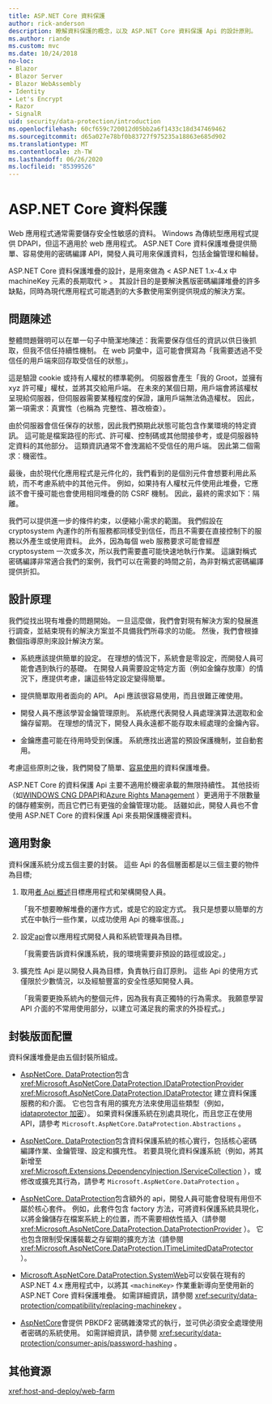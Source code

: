 ```yaml
---
title: ASP.NET Core 資料保護
author: rick-anderson
description: 瞭解資料保護的概念，以及 ASP.NET Core 資料保護 Api 的設計原則。
ms.author: riande
ms.custom: mvc
ms.date: 10/24/2018
no-loc:
- Blazor
- Blazor Server
- Blazor WebAssembly
- Identity
- Let's Encrypt
- Razor
- SignalR
uid: security/data-protection/introduction
ms.openlocfilehash: 60cf659c720012d05bb2a6f1433c18d347469462
ms.sourcegitcommit: d65a027e78bf0b83727f975235a18863e685d902
ms.translationtype: MT
ms.contentlocale: zh-TW
ms.lasthandoff: 06/26/2020
ms.locfileid: "85399526"
---
```

# <a name="aspnet-core-data-protection"></a>ASP.NET Core 資料保護

Web 應用程式通常需要儲存安全性敏感的資料。 Windows 為傳統型應用程式提供 DPAPI，但這不適用於 web 應用程式。 ASP.NET Core 資料保護堆疊提供簡單、容易使用的密碼編譯 API，開發人員可用來保護資料，包括金鑰管理和輪替。

ASP.NET Core 資料保護堆疊的設計，是用來做為 &lt; ASP.NET 1.x-4.x 中 machineKey 元素的長期取代 &gt; 。 其設計目的是要解決舊版密碼編譯堆疊的許多缺點，同時為現代應用程式可能遇到的大多數使用案例提供現成的解決方案。

## <a name="problem-statement"></a>問題陳述

整體問題聲明可以在單一句子中簡潔地陳述：我需要保存信任的資訊以供日後抓取，但我不信任持續性機制。 在 web 詞彙中，這可能會撰寫為「我需要透過不受信任的用戶端來回存取受信任的狀態」。

這是驗證 cookie 或持有人權杖的標準範例。 伺服器會產生「我的 Groot，並擁有 xyz 許可權」權杖，並將其交給用戶端。 在未來的某個日期，用戶端會將該權杖呈現給伺服器，但伺服器需要某種程度的保證，讓用戶端無法偽造權杖。 因此，第一項需求：真實性（也稱為 完整性、篡改檢查）。

由於伺服器會信任保存的狀態，因此我們預期此狀態可能包含作業環境的特定資訊。 這可能是檔案路徑的形式、許可權、控制碼或其他間接參考，或是伺服器特定資料的其他部分。 這類資訊通常不會洩漏給不受信任的用戶端。 因此第二個需求：機密性。

最後，由於現代化應用程式是元件化的，我們看到的是個別元件會想要利用此系統，而不考慮系統中的其他元件。 例如，如果持有人權杖元件使用此堆疊，它應該不會干擾可能也會使用相同堆疊的防 CSRF 機制。 因此，最終的需求如下：隔離。

我們可以提供進一步的條件約束，以便縮小需求的範圍。 我們假設在 cryptosystem 內運作的所有服務都同樣受到信任，而且不需要在直接控制下的服務以外產生或使用資料。 此外，因為每個 web 服務要求可能會經歷 cryptosystem 一次或多次，所以我們需要盡可能快速地執行作業。 這讓對稱式密碼編譯非常適合我們的案例，我們可以在需要的時間之前，為非對稱式密碼編譯提供折扣。

## <a name="design-philosophy"></a>設計原理

我們從找出現有堆疊的問題開始。 一旦這麼做，我們會對現有解決方案的發展進行調查，並結束現有的解決方案並不具備我們所尋求的功能。 然後，我們會根據數個指導原則來設計解決方案。

* 系統應該提供簡單的設定。 在理想的情況下，系統會是零設定，而開發人員可能會遇到執行的基礎。 在開發人員需要設定特定方面（例如金鑰存放庫）的情況下，應提供考慮，讓這些特定設定變得簡單。

* 提供簡單取用者面向的 API。 Api 應該很容易使用，而且很難正確使用。

* 開發人員不應該學習金鑰管理原則。 系統應代表開發人員處理演算法選取和金鑰存留期。 在理想的情況下，開發人員永遠都不能存取未經處理的金鑰內容。

* 金鑰應盡可能在待用時受到保護。 系統應找出適當的預設保護機制，並自動套用。

考慮這些原則之後，我們開發了簡單、[容易使用](xref:security/data-protection/using-data-protection)的資料保護堆疊。

ASP.NET Core 的資料保護 Api 主要不適用於機密承載的無限持續性。 其他技術（如[WINDOWS CNG DPAPI](https://msdn.microsoft.com/library/windows/desktop/hh706794%28v=vs.85%29.aspx)和[Azure Rights Management](/rights-management/) ）更適用于不限數量的儲存體案例，而且它們已有更強的金鑰管理功能。 話雖如此，開發人員也不會使用 ASP.NET Core 的資料保護 Api 來長期保護機密資料。

## <a name="audience"></a>適用對象

資料保護系統分成五個主要的封裝。 這些 Api 的各個層面都是以三個主要的物件為目標;

1. 取用[者 Api 概述](xref:security/data-protection/consumer-apis/overview)目標應用程式和架構開發人員。

   「我不想要瞭解堆疊的運作方式，或是它的設定方式。 我只是想要以簡單的方式在中執行一些作業，以成功使用 Api 的機率很高。」

2. 設定[api](xref:security/data-protection/configuration/overview)會以應用程式開發人員和系統管理員為目標。

   「我需要告訴資料保護系統，我的環境需要非預設的路徑或設定。」

3. 擴充性 Api 是以開發人員為目標，負責執行自訂原則。 這些 Api 的使用方式僅限於少數情況，以及經驗豐富的安全性感知開發人員。

   「我需要更換系統內的整個元件，因為我有真正獨特的行為需求。 我願意學習 API 介面的不常用使用部分，以建立可滿足我的需求的外掛程式。」

## <a name="package-layout"></a>封裝版面配置

資料保護堆疊是由五個封裝所組成。

* [AspNetCore. DataProtection](https://www.nuget.org/packages/Microsoft.AspNetCore.DataProtection.Abstractions/)包含 <xref:Microsoft.AspNetCore.DataProtection.IDataProtectionProvider> <xref:Microsoft.AspNetCore.DataProtection.IDataProtector> 建立資料保護服務的和介面。 它也包含有用的擴充方法來使用這些類型（例如， [idataprotector 加密](xref:Microsoft.AspNetCore.DataProtection.DataProtectionCommonExtensions.Protect*)）。 如果資料保護系統在別處具現化，而且您正在使用 API，請參考 `Microsoft.AspNetCore.DataProtection.Abstractions` 。

* [AspNetCore. DataProtection](https://www.nuget.org/packages/Microsoft.AspNetCore.DataProtection/)包含資料保護系統的核心實行，包括核心密碼編譯作業、金鑰管理、設定和擴充性。 若要具現化資料保護系統（例如，將其新增至 <xref:Microsoft.Extensions.DependencyInjection.IServiceCollection> ），或修改或擴充其行為，請參考 `Microsoft.AspNetCore.DataProtection` 。

* [AspNetCore. DataProtection](https://www.nuget.org/packages/Microsoft.AspNetCore.DataProtection.Extensions/)包含額外的 api，開發人員可能會發現有用但不屬於核心套件。 例如，此套件包含 factory 方法，可將資料保護系統具現化，以將金鑰儲存在檔案系統上的位置，而不需要相依性插入（請參閱 <xref:Microsoft.AspNetCore.DataProtection.DataProtectionProvider> ）。 它也包含限制受保護裝載之存留期的擴充方法（請參閱 <xref:Microsoft.AspNetCore.DataProtection.ITimeLimitedDataProtector> ）。

* [Microsoft.AspNetCore.DataProtection.SystemWeb](https://www.nuget.org/packages/Microsoft.AspNetCore.DataProtection.SystemWeb/)可以安裝在現有的 ASP.NET 4.x 應用程式中，以將其 `<machineKey>` 作業重新導向至使用新的 ASP.NET Core 資料保護堆疊。 如需詳細資訊，請參閱 <xref:security/data-protection/compatibility/replacing-machinekey> 。

* [AspNetCore](https://www.nuget.org/packages/Microsoft.AspNetCore.Cryptography.KeyDerivation/)會提供 PBKDF2 密碼雜湊常式的執行，並可供必須安全處理使用者密碼的系統使用。 如需詳細資訊，請參閱 <xref:security/data-protection/consumer-apis/password-hashing> 。

## <a name="additional-resources"></a>其他資源

<xref:host-and-deploy/web-farm>
